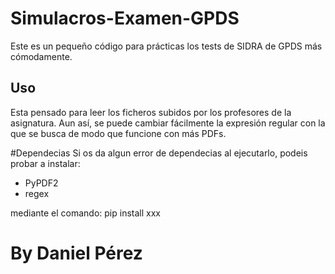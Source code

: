 # Simulacros-Examen-GPDS
Este es un pequeño código para prácticas los tests de SIDRA de GPDS más cómodamente.

## Uso
Esta pensado para leer los ficheros subidos por los profesores de la asignatura.
Aun así, se puede cambiar fácilmente la expresión regular con la que se busca de modo que funcione con más PDFs.

#Dependecias
Si os da algun error de dependecias al ejecutarlo, podeis probar a instalar:
- PyPDF2
- regex

mediante el comando: pip install xxx

# By Daniel Pérez
